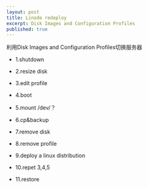 ```yaml
---
layout: post
title: Linode redeploy
excerpt: Disk Images and Configuration Profiles 
published: true
---
```


利用Disk Images and Configuration Profiles切换服务器

* 1.shutdown

* 2.resize disk

* 3.edit profile

* 4.boot

* 5.mount /dev/？

* 6.cp&backup

* 7.remove disk

* 8.remove profile

* 9.deploy a linux distribution

* 10.repet 3,4,5

* 11.restore 
